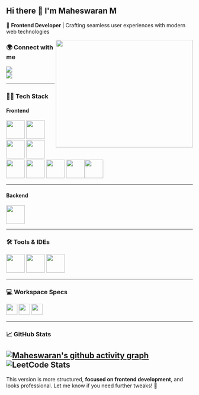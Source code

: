## Hi there 👋 I'm Maheswaran M  

🚀 **Frontend Developer** | Crafting seamless user experiences with modern web technologies  

<img align="right" width="370" height="290" src="https://i.pinimg.com/originals/47/f0/34/47f0342cec72b800463bf003eac1257e.gif">

### 🌍 Connect with me  
[<img src="https://img.shields.io/badge/Twitter-1DA1F2?style=for-the-badge&logo=twitter&logoColor=white" />](https://x.com/maheswaran42280)  
[<img src="https://img.shields.io/badge/LinkedIn-0077B5?style=for-the-badge&logo=linkedin&logoColor=white" />](https://www.linkedin.com/in/mahes27/)  

---

### 👨‍💻 Tech Stack  
#### **Frontend**  
 
<img height="50" src="https://img.icons8.com/color/48/000000/html-5.png"/> <img height="50" src="https://img.icons8.com/color/48/000000/css3.png"/> <img height="50" src="https://img.icons8.com/color/48/000000/javascript.png"/> <img height="50" src="https://img.icons8.com/color/48/000000/react-native.png"/> <img height="50" src="https://img.icons8.com/color/48/000000/nodejs.png"/> <img height="50" src="https://img.icons8.com/color/48/000000/bootstrap.png"/> <img height="50" src="https://img.icons8.com/color/48/000000/tailwind_css.png"/> <img height="50" src="https://img.icons8.com/ios-filled/50/000000/nextjs.png"/><img height="50" src="https://cdn.jsdelivr.net/gh/devicons/devicon/icons/nextjs/nextjs-original.svg"/>




---
#### **Backend**  

<img height="50" src="https://cdn.jsdelivr.net/gh/devicons/devicon/icons/mongodb/mongodb-original.svg"/>

---

### 🛠️ Tools & IDEs  
<img height="50" src="https://img.icons8.com/color/48/000000/visual-studio-code-2019.png"/> <img height="50" src="https://img.icons8.com/color/48/000000/git.png"/> <img height="50" src="https://img.icons8.com/color/48/000000/github.png"/> 
 

---

### 💻 Workspace Specs  
<img height="30" src="https://img.shields.io/badge/Macbook-Pro_M1-ED1C24?style=for-the-badge&logo=apple&logoColor=white"/> <img height="30" src="https://img.shields.io/badge/Linux-000000?style=for-the-badge&logo=linux&logoColor=white"/> <img height="30" src="https://img.shields.io/badge/AMD-Ryzen_5_4600H-ED1C24?style=for-the-badge&logo=amd&logoColor=white"/>


---

### 📈 GitHub Stats  
[![Maheswaran's github activity graph](https://github-readme-activity-graph.vercel.app/graph?username=maheszzz&bg_color=0f0f0f&color=f6eef6&line=fd6d0d&point=f90606&area=true&hide_border=true)](https://github.com/ashutosh00710/github-readme-activity-graph)
![LeetCode Stats](https://leetcard.jacoblin.cool/Mahes-M?theme=dark&font=DM%20Serif%20Display)
---

This version is more structured, **focused on frontend development**, and looks professional. Let me know if you need further tweaks! 🚀

